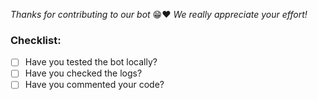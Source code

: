 *Thanks for contributing to our bot* 😁❤️
*We really appreciate your effort!*

### Checklist:

* [ ] Have you tested the bot locally?
* [ ] Have you checked the logs?
* [ ] Have you commented your code?
